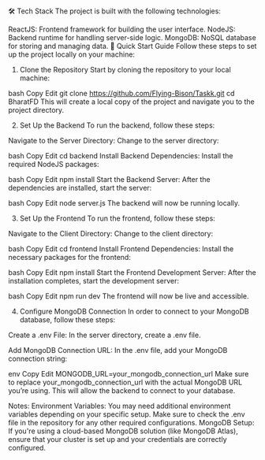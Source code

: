 🛠️ Tech Stack
The project is built with the following technologies:

ReactJS: Frontend framework for building the user interface.
NodeJS: Backend runtime for handling server-side logic.
MongoDB: NoSQL database for storing and managing data.
🚀 Quick Start Guide
Follow these steps to set up the project locally on your machine:

1. Clone the Repository
Start by cloning the repository to your local machine:

bash
Copy
Edit
git clone https://github.com/Flying-Bison/Taskk.git
cd BharatFD
This will create a local copy of the project and navigate you to the project directory.

2. Set Up the Backend
To run the backend, follow these steps:

Navigate to the Server Directory: Change to the server directory:

bash
Copy
Edit
cd backend
Install Backend Dependencies: Install the required NodeJS packages:

bash
Copy
Edit
npm install
Start the Backend Server: After the dependencies are installed, start the server:

bash
Copy
Edit
node server.js
The backend will now be running locally.

3. Set Up the Frontend 
To run the frontend, follow these steps:

Navigate to the Client Directory: Change to the client directory:

bash
Copy
Edit
cd frontend
Install Frontend Dependencies: Install the necessary packages for the frontend:

bash
Copy
Edit
npm install
Start the Frontend Development Server: After the installation completes, start the development server:

bash
Copy
Edit
npm run dev
The frontend will now be live and accessible.

4. Configure MongoDB Connection
In order to connect to your MongoDB database, follow these steps:

Create a .env File: In the server directory, create a .env file.

Add MongoDB Connection URL: In the .env file, add your MongoDB connection string:

env
Copy
Edit
MONGODB_URL=your_mongodb_connection_url
Make sure to replace your_mongodb_connection_url with the actual MongoDB URL you’re using. This will allow the backend to connect to your database.

Notes:
Environment Variables: You may need additional environment variables depending on your specific setup. Make sure to check the .env file in the repository for any other required configurations.
MongoDB Setup: If you're using a cloud-based MongoDB solution (like MongoDB Atlas), ensure that your cluster is set up and your credentials are correctly configured.